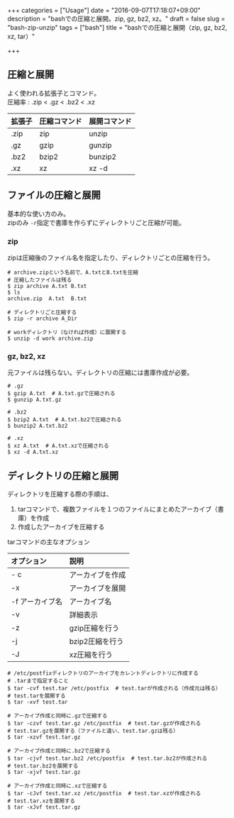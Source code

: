 +++
categories = ["Usage"]
date = "2016-09-07T17:18:07+09:00"
description = "bashでの圧縮と展開。zip, gz, bz2, xz。"
draft = false
slug = "bash-zip-unzip"
tags = ["bash"]
title = "bashでの圧縮と展開（zip, gz, bz2, xz, tar）"

+++
## 圧縮と展開
よく使われる拡張子とコマンド。  
圧縮率 : .zip < .gz < .bz2 < .xz  

| 拡張子 | 圧縮コマンド | 展開コマンド |
|:-------|:-------------|:-------------|
| .zip   | zip          | unzip        |
| .gz    | gzip         | gunzip       |
| .bz2   | bzip2        | bunzip2      |
| .xz    | xz           | xz -d        |


## ファイルの圧縮と展開
基本的な使い方のみ。  
zipのみ ` -r `指定で書庫を作らずにディレクトリごと圧縮が可能。
### zip
zipは圧縮後のファイル名を指定したり、ディレクトリごとの圧縮を行う。  
```@bash
# archive.zipという名前で、A.txtとB.txtを圧縮
# 圧縮したファイルは残る
$ zip archive A.txt B.txt
$ ls
archive.zip  A.txt  B.txt

# ディレクトリごと圧縮する
$ zip -r archive A_Dir

# workディレクトリ（なければ作成）に展開する
$ unzip -d work archive.zip
```

### gz, bz2, xz
元ファイルは残らない。ディレクトリの圧縮には書庫作成が必要。
```@bash
# .gz
$ gzip A.txt  # A.txt.gzで圧縮される
$ gunzip A.txt.gz

# .bz2
$ bzip2 A.txt  # A.txt.bz2で圧縮される
$ bunzip2 A.txt.bz2

# .xz
$ xz A.txt  # A.txt.xzで圧縮される
$ xz -d A.txt.xz
```


## ディレクトリの圧縮と展開
ディレクトリを圧縮する際の手順は、  

1. tarコマンドで、複数ファイルを１つのファイルにまとめたアーカイブ（書庫）を作成
2. 作成したアーカイブを圧縮する

tarコマンドの主なオプション

| オプション      | 説明             |
|:----------------|:-----------------|
| - c             | アーカイブを作成 |
| -x              | アーカイブを展開 |
| -f アーカイブ名 | アーカイブ名     |
| -v              | 詳細表示         |
| -z              | gzip圧縮を行う   |
| -j              | bzip2圧縮を行う  |
| -J              | xz圧縮を行う     |

```@bash
# /etc/postfixディレクトリのアーカイブをカレントディレクトリに作成する
# .tarまで指定すること
$ tar -cvf test.tar /etc/postfix  # test.tarが作成される（作成元は残る）
# test.tarを展開する
$ tar -xvf test.tar

# アーカイブ作成と同時に.gzで圧縮する
$ tar -czvf test.tar.gz /etc/postfix  # test.tar.gzが作成される
# test.tar.gzを展開する（ファイルと違い、test.tar.gzは残る）
$ tar -xzvf test.tar.gz

# アーカイブ作成と同時に.bz2で圧縮する
$ tar -cjvf test.tar.bz2 /etc/postfix  # test.tar.bz2が作成される
# test.tar.bz2を展開する
$ tar -xjvf test.tar.gz

# アーカイブ作成と同時に.xzで圧縮する
$ tar -cJvf test.tar.xz /etc/postfix  # test.tar.xzが作成される
# test.tar.xzを展開する
$ tar -xJvf test.tar.gz
```
